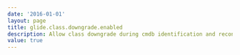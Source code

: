 ```yaml
---
date: '2016-01-01'
layout: page
title: glide.class.downgrade.enabled
description: Allow class downgrade during cmdb identification and reconciliation 
value: true 
---
```

